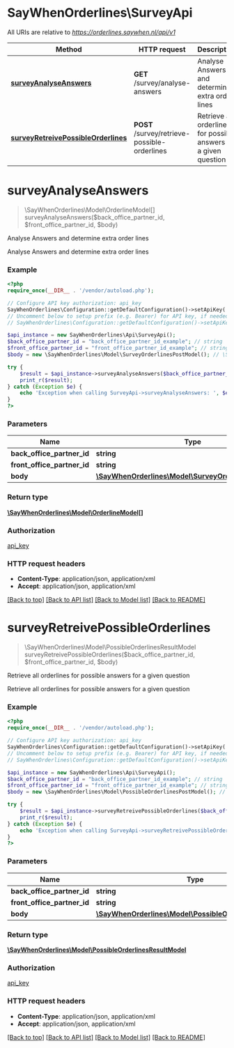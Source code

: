 # SayWhenOrderlines\SurveyApi

All URIs are relative to *https://orderlines.saywhen.nl/api/v1*

Method | HTTP request | Description
------------- | ------------- | -------------
[**surveyAnalyseAnswers**](SurveyApi.md#surveyAnalyseAnswers) | **GET** /survey/analyse-answers | Analyse Answers and determine extra order lines
[**surveyRetreivePossibleOrderlines**](SurveyApi.md#surveyRetreivePossibleOrderlines) | **POST** /survey/retrieve-possible-orderlines | Retrieve all orderlines for possible answers for a given question


# **surveyAnalyseAnswers**
> \SayWhenOrderlines\Model\OrderlineModel[] surveyAnalyseAnswers($back_office_partner_id, $front_office_partner_id, $body)

Analyse Answers and determine extra order lines

Analyse Answers and determine extra order lines

### Example
```php
<?php
require_once(__DIR__ . '/vendor/autoload.php');

// Configure API key authorization: api_key
SayWhenOrderlines\Configuration::getDefaultConfiguration()->setApiKey('ApiKey', 'YOUR_API_KEY');
// Uncomment below to setup prefix (e.g. Bearer) for API key, if needed
// SayWhenOrderlines\Configuration::getDefaultConfiguration()->setApiKeyPrefix('ApiKey', 'Bearer');

$api_instance = new SayWhenOrderlines\Api\SurveyApi();
$back_office_partner_id = "back_office_partner_id_example"; // string | BackOffice Partner ID
$front_office_partner_id = "front_office_partner_id_example"; // string | FrontOffice Partner ID
$body = new \SayWhenOrderlines\Model\SurveyOrderlinesPostModel(); // \SayWhenOrderlines\Model\SurveyOrderlinesPostModel | SurveyOrderlinesPostModel

try {
    $result = $api_instance->surveyAnalyseAnswers($back_office_partner_id, $front_office_partner_id, $body);
    print_r($result);
} catch (Exception $e) {
    echo 'Exception when calling SurveyApi->surveyAnalyseAnswers: ', $e->getMessage(), PHP_EOL;
}
?>
```

### Parameters

Name | Type | Description  | Notes
------------- | ------------- | ------------- | -------------
 **back_office_partner_id** | **string**| BackOffice Partner ID |
 **front_office_partner_id** | **string**| FrontOffice Partner ID |
 **body** | [**\SayWhenOrderlines\Model\SurveyOrderlinesPostModel**](../Model/\SayWhenOrderlines\Model\SurveyOrderlinesPostModel.md)| SurveyOrderlinesPostModel |

### Return type

[**\SayWhenOrderlines\Model\OrderlineModel[]**](../Model/OrderlineModel.md)

### Authorization

[api_key](../../README.md#api_key)

### HTTP request headers

 - **Content-Type**: application/json, application/xml
 - **Accept**: application/json, application/xml

[[Back to top]](#) [[Back to API list]](../../README.md#documentation-for-api-endpoints) [[Back to Model list]](../../README.md#documentation-for-models) [[Back to README]](../../README.md)

# **surveyRetreivePossibleOrderlines**
> \SayWhenOrderlines\Model\PossibleOrderlinesResultModel surveyRetreivePossibleOrderlines($back_office_partner_id, $front_office_partner_id, $body)

Retrieve all orderlines for possible answers for a given question

Retrieve all orderlines for possible answers for a given question

### Example
```php
<?php
require_once(__DIR__ . '/vendor/autoload.php');

// Configure API key authorization: api_key
SayWhenOrderlines\Configuration::getDefaultConfiguration()->setApiKey('ApiKey', 'YOUR_API_KEY');
// Uncomment below to setup prefix (e.g. Bearer) for API key, if needed
// SayWhenOrderlines\Configuration::getDefaultConfiguration()->setApiKeyPrefix('ApiKey', 'Bearer');

$api_instance = new SayWhenOrderlines\Api\SurveyApi();
$back_office_partner_id = "back_office_partner_id_example"; // string | BackOffice Partner ID
$front_office_partner_id = "front_office_partner_id_example"; // string | FrontOffice Partner ID
$body = new \SayWhenOrderlines\Model\PossibleOrderlinesPostModel(); // \SayWhenOrderlines\Model\PossibleOrderlinesPostModel | PossibleOrderlinesPostModel

try {
    $result = $api_instance->surveyRetreivePossibleOrderlines($back_office_partner_id, $front_office_partner_id, $body);
    print_r($result);
} catch (Exception $e) {
    echo 'Exception when calling SurveyApi->surveyRetreivePossibleOrderlines: ', $e->getMessage(), PHP_EOL;
}
?>
```

### Parameters

Name | Type | Description  | Notes
------------- | ------------- | ------------- | -------------
 **back_office_partner_id** | **string**| BackOffice Partner ID |
 **front_office_partner_id** | **string**| FrontOffice Partner ID |
 **body** | [**\SayWhenOrderlines\Model\PossibleOrderlinesPostModel**](../Model/\SayWhenOrderlines\Model\PossibleOrderlinesPostModel.md)| PossibleOrderlinesPostModel |

### Return type

[**\SayWhenOrderlines\Model\PossibleOrderlinesResultModel**](../Model/PossibleOrderlinesResultModel.md)

### Authorization

[api_key](../../README.md#api_key)

### HTTP request headers

 - **Content-Type**: application/json, application/xml
 - **Accept**: application/json, application/xml

[[Back to top]](#) [[Back to API list]](../../README.md#documentation-for-api-endpoints) [[Back to Model list]](../../README.md#documentation-for-models) [[Back to README]](../../README.md)

